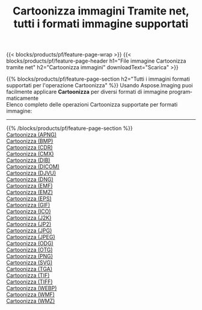 ﻿---
title: Cartoonizza immagini Tramite net, tutti i formati immagine supportati 
weight: 3920
url: /it/net/cartoonify 
lang: it
langdirlevel: 2
locales: zh-hans,ja,it,ru,de,es,fr,nl,id,lt,pl,pt,vi,tr,ko,zh-hant,ar,hi,th,sv,cs,uk,he
description: Usando Aspose.Imaging puoi facilmente Cartoonizza immagini tramite net
---

{{< blocks/products/pf/feature-page-wrap >}}
{{< blocks/products/pf/feature-page-header h1="File immagine Cartoonizza tramite net" h2="Cartoonizza immagini" downloadText="Scarica" >}}


{{% blocks/products/pf/feature-page-section  h2="Tutti i immagini formati supportati per l'operazione Cartoonizza" %}}
Usando Aspose.Imaging puoi facilmente applicare **Cartoonizza** per diversi formati di immagine programmaticamente
<br/>
Elenco completo delle operazioni Cartoonizza supportate per formati immagine:
<hr/>
{{% /blocks/products/pf/feature-page-section %}}
<div class="container-fluid productfamilypage bg-gray">
    <div class="convertypes bg-gray agp-content section">
        <div class="container">
		<div class="row other-converters">
		    <div class='col-md-2 other-converter remove-lp remove-rp'><a href="/imaging/it/net/cartoonify/apng" >Cartoonizza (APNG)</a></div><div class='col-md-2 other-converter remove-lp remove-rp'><a href="/imaging/it/net/cartoonify/bmp" >Cartoonizza (BMP)</a></div><div class='col-md-2 other-converter remove-lp remove-rp'><a href="/imaging/it/net/cartoonify/cdr" >Cartoonizza (CDR)</a></div><div class='col-md-2 other-converter remove-lp remove-rp'><a href="/imaging/it/net/cartoonify/cmx" >Cartoonizza (CMX)</a></div><div class='col-md-2 other-converter remove-lp remove-rp'><a href="/imaging/it/net/cartoonify/dib" >Cartoonizza (DIB)</a></div><div class='col-md-2 other-converter remove-lp remove-rp'><a href="/imaging/it/net/cartoonify/dicom" >Cartoonizza (DICOM)</a></div><div class='col-md-2 other-converter remove-lp remove-rp'><a href="/imaging/it/net/cartoonify/djvu" >Cartoonizza (DJVU)</a></div><div class='col-md-2 other-converter remove-lp remove-rp'><a href="/imaging/it/net/cartoonify/dng" >Cartoonizza (DNG)</a></div><div class='col-md-2 other-converter remove-lp remove-rp'><a href="/imaging/it/net/cartoonify/emf" >Cartoonizza (EMF)</a></div><div class='col-md-2 other-converter remove-lp remove-rp'><a href="/imaging/it/net/cartoonify/emz" >Cartoonizza (EMZ)</a></div><div class='col-md-2 other-converter remove-lp remove-rp'><a href="/imaging/it/net/cartoonify/eps" >Cartoonizza (EPS)</a></div><div class='col-md-2 other-converter remove-lp remove-rp'><a href="/imaging/it/net/cartoonify/gif" >Cartoonizza (GIF)</a></div><div class='col-md-2 other-converter remove-lp remove-rp'><a href="/imaging/it/net/cartoonify/ico" >Cartoonizza (ICO)</a></div><div class='col-md-2 other-converter remove-lp remove-rp'><a href="/imaging/it/net/cartoonify/j2k" >Cartoonizza (J2K)</a></div><div class='col-md-2 other-converter remove-lp remove-rp'><a href="/imaging/it/net/cartoonify/jp2" >Cartoonizza (JP2)</a></div><div class='col-md-2 other-converter remove-lp remove-rp'><a href="/imaging/it/net/cartoonify/jpg" >Cartoonizza (JPG)</a></div><div class='col-md-2 other-converter remove-lp remove-rp'><a href="/imaging/it/net/cartoonify/jpeg" >Cartoonizza (JPEG)</a></div><div class='col-md-2 other-converter remove-lp remove-rp'><a href="/imaging/it/net/cartoonify/odg" >Cartoonizza (ODG)</a></div><div class='col-md-2 other-converter remove-lp remove-rp'><a href="/imaging/it/net/cartoonify/otg" >Cartoonizza (OTG)</a></div><div class='col-md-2 other-converter remove-lp remove-rp'><a href="/imaging/it/net/cartoonify/png" >Cartoonizza (PNG)</a></div><div class='col-md-2 other-converter remove-lp remove-rp'><a href="/imaging/it/net/cartoonify/svg" >Cartoonizza (SVG)</a></div><div class='col-md-2 other-converter remove-lp remove-rp'><a href="/imaging/it/net/cartoonify/tga" >Cartoonizza (TGA)</a></div><div class='col-md-2 other-converter remove-lp remove-rp'><a href="/imaging/it/net/cartoonify/tif" >Cartoonizza (TIF)</a></div><div class='col-md-2 other-converter remove-lp remove-rp'><a href="/imaging/it/net/cartoonify/tiff" >Cartoonizza (TIFF)</a></div><div class='col-md-2 other-converter remove-lp remove-rp'><a href="/imaging/it/net/cartoonify/webp" >Cartoonizza (WEBP)</a></div><div class='col-md-2 other-converter remove-lp remove-rp'><a href="/imaging/it/net/cartoonify/wmf" >Cartoonizza (WMF)</a></div><div class='col-md-2 other-converter remove-lp remove-rp'><a href="/imaging/it/net/cartoonify/wmz" >Cartoonizza (WMZ)</a></div>
                </div>
        </div>
    </div>
</div>
<br/>


